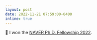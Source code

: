 ```yaml
---
layout: post
date: 2022-11-21 07:59:00-0400
inline: true
---
```


🎉  I won the [NAVER Ph.D. Fellowship 2022](https://cse.postech.ac.kr/postechian-fellowship-%c2%b7-naver-fellowship-%ec%8b%9c%ec%83%81/?pageds=1&p_id=109&e=&k=&c=&cat=5).